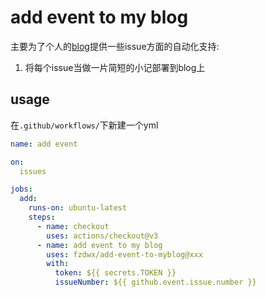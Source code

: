 # add event to my blog

主要为了个人的[blog](https://github.com/fzdwx/fzdwx.github.io)提供一些issue方面的自动化支持:

1. 将每个issue当做一片简短的小记部署到blog上

## usage

在`.github/workflows/`下新建一个yml

```yaml
name: add event

on:
  issues

jobs:
  add:
    runs-on: ubuntu-latest
    steps:
      - name: checkout
        uses: actions/checkout@v3
      - name: add event to my blog
        uses: fzdwx/add-event-to-myblog@xxx
        with:
          token: ${{ secrets.TOKEN }}
          issueNumber: ${{ github.event.issue.number }}
```